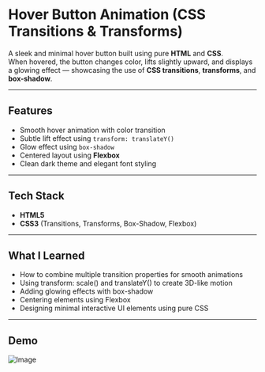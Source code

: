 # Hover Button Animation (CSS Transitions & Transforms)

A sleek and minimal hover button built using pure **HTML** and **CSS**.  
When hovered, the button changes color, lifts slightly upward, and displays a glowing effect — showcasing the use of **CSS transitions**, **transforms**, and **box-shadow**.

---

## Features
- Smooth hover animation with color transition  
- Subtle lift effect using `transform: translateY()`  
- Glow effect using `box-shadow`  
- Centered layout using **Flexbox**  
- Clean dark theme and elegant font styling  

---

## Tech Stack
- **HTML5**
- **CSS3** (Transitions, Transforms, Box-Shadow, Flexbox)

---

## What I Learned
- How to combine multiple transition properties for smooth animations
- Using transform: scale() and translateY() to create 3D-like motion
- Adding glowing effects with box-shadow
- Centering elements using Flexbox
- Designing minimal interactive UI elements using pure CSS

---

## Demo
![Image](https://github.com/user-attachments/assets/f1f4b8d2-a2ed-4734-b9f8-74282d90a702)
